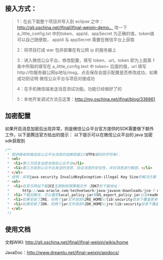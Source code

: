 ## 接入方式：
>1：在此下载整个项目并导入到 eclipse 之中：http://git.oschina.net/jfinal/jfinal-weixin-demo，
改一下 a_little_config.txt 中的token、appId、appSecret 为正确的值，token值可以自己随便取，
appId 与 appSecret 需要在微信平台上获取
>
>2：将项目打成 war 包并部署在有公网 ip 的服务器上
>
>3：进入微信公众平台，修改配置，填写 token、url。token 即为上面第 1 条中所取的填写在 a_little_config.text
 中 token= 后面的值，url 填写 http://你服务器公网ip地址/msg。点击保存会提示配置是否修改成功，如果成功则证明
 微信公众平台与项目对接成功
>
>4：在手机微信端发送消息测试功能。功能已经做好了的
>
>5：本地开发调试方法见这里：http://my.oschina.net/jfinal/blog/336861

## 加密配置
如果开启消息加密后出现异常，则是微信公众平台官方提供的SDK需要做下额外工作，以下是腾迅官方给出的提示：
以下提示可以在微信公众平台的 java 加密 sdk获取到
```java
/**
 * 提供接收和推送给公众平台消息的加解密接口(UTF8编码的字符串).
 * <ol>
 * 	<li>第三方回复加密消息给公众平台</li>
 * 	<li>第三方收到公众平台发送的消息，验证消息的安全性，并对消息进行解密。</li>
 * </ol>
 * 说明：异常java.security.InvalidKeyException:illegal Key Size的解决方案
 * <ol>
 * 	<li>在官方网站下载JCE无限制权限策略文件（JDK7的下载地址：
 *      http://www.oracle.com/technetwork/java/javase/downloads/jce-7-download-432124.html</li>
 * 	<li>下载后解压，可以看到local_policy.jar和US_export_policy.jar以及readme.txt</li>
 * 	<li>如果安装了JRE，将两个jar文件放到%JRE_HOME%\lib\security目录下覆盖原来的文件</li>
 * 	<li>如果安装了JDK，将两个jar文件放到%JDK_HOME%\jre\lib\security目录下覆盖原来文件</li>
 * </ol>
 */
```

## 使用文档
文档WIKI: http://git.oschina.net/jfinal/jfinal-weixin/wikis/home

JavaDoc：http://www.dreamlu.net/jfinal-weixin/apidocs/